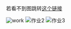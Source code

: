 
若看不到图跳转[这个链接](https://gitee.com/pengqiang666/jekyll-resume/tree/master/img)

![work](https://gitee.com/pengqiang666/jekyll-resume/raw/master/img/%E5%89%8D%E7%AB%AF%E7%AC%AC%E4%BA%8C%E5%A4%A7%E9%A2%98%E5%89%8D%E4%B8%89%E9%A2%981.png)
![作业2](https://gitee.com/pengqiang666/jekyll-resume/raw/master/img/%E5%89%8D%E7%AB%AF%E7%AC%AC%E4%BA%8C%E5%A4%A7%E9%A2%98%E5%89%8D%E4%B8%89%E9%A2%982.png)
![作业3](https://gitee.com/pengqiang666/jekyll-resume/raw/master/img/%E5%89%8D%E7%AB%AF%E7%AC%AC%E4%BA%8C%E5%A4%A7%E9%A2%98%E5%89%8D%E4%B8%89%E9%A2%98.png)
